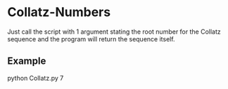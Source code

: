 # Collatz-Numbers
Just call the script with 1 argument stating the root number for the Collatz sequence and the program will return the sequence itself.

## Example
python Collatz.py 7
